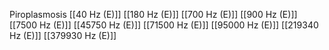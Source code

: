 Piroplasmosis
[[40 Hz (E)]]
[[180 Hz (E)]]
[[700 Hz (E)]]
[[900 Hz (E)]]
[[7500 Hz (E)]]
[[45750 Hz (E)]]
[[71500 Hz (E)]]
[[95000 Hz (E)]]
[[219340 Hz (E)]]
[[379930 Hz (E)]]